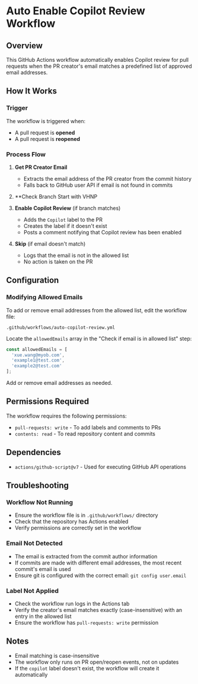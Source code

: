 # Auto Enable Copilot Review Workflow

## Overview

This GitHub Actions workflow automatically enables Copilot review for pull requests when the PR creator's email matches a predefined list of approved email addresses.

## How It Works

### Trigger
The workflow is triggered when:
- A pull request is **opened**
- A pull request is **reopened**

### Process Flow

1. **Get PR Creator Email**
   - Extracts the email address of the PR creator from the commit history
   - Falls back to GitHub user API if email is not found in commits

2. **Check Branch Start with VHNP

3. **Enable Copilot Review** (if branch matches)
   - Adds the `Copilot` label to the PR
   - Creates the label if it doesn't exist
   - Posts a comment notifying that Copilot review has been enabled

4. **Skip** (if email doesn't match)
   - Logs that the email is not in the allowed list
   - No action is taken on the PR

## Configuration

### Modifying Allowed Emails

To add or remove email addresses from the allowed list, edit the workflow file:

`.github/workflows/auto-copilot-review.yml`

Locate the `allowedEmails` array in the "Check if email is in allowed list" step:

```javascript
const allowedEmails = [
  'xue.wang@myob.com',
  'example1@test.com',
  'example2@test.com'
];
```

Add or remove email addresses as needed.

## Permissions Required

The workflow requires the following permissions:
- `pull-requests: write` - To add labels and comments to PRs
- `contents: read` - To read repository content and commits

## Dependencies

- `actions/github-script@v7` - Used for executing GitHub API operations

## Troubleshooting

### Workflow Not Running
- Ensure the workflow file is in `.github/workflows/` directory
- Check that the repository has Actions enabled
- Verify permissions are correctly set in the workflow

### Email Not Detected
- The email is extracted from the commit author information
- If commits are made with different email addresses, the most recent commit's email is used
- Ensure git is configured with the correct email: `git config user.email`

### Label Not Applied
- Check the workflow run logs in the Actions tab
- Verify the creator's email matches exactly (case-insensitive) with an entry in the allowed list
- Ensure the workflow has `pull-requests: write` permission

## Notes

- Email matching is case-insensitive
- The workflow only runs on PR open/reopen events, not on updates
- If the `copilot` label doesn't exist, the workflow will create it automatically
